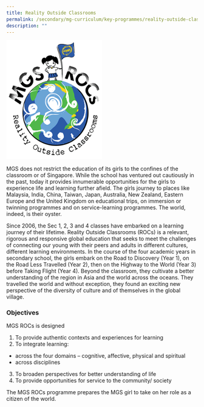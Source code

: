 ```yaml
---
title: Reality Outside Classrooms
permalink: /secondary/mg-curriculum/key-programmes/reality-outside-classrooms/
description: ""
---
```

<img src="/images/mgsrocs-generic-small.png" 
     style="width:50%">
		 
MGS does not restrict the education of its girls to the confines of the classroom or of Singapore. While the school has ventured out cautiously in the past, today it provides innumerable opportunities for the girls to experience life and learning further afield. The girls journey to places like Malaysia, India, China, Taiwan, Japan, Australia, New Zealand, Eastern Europe and the United Kingdom on educational trips, on immersion or twinning programmes and on service-learning programmes. The world, indeed, is their oyster.  

  

Since 2006, the Sec 1, 2, 3 and 4 classes have embarked on a learning journey of their lifetime. Reality Outside Classrooms (ROCs) is a relevant, rigorous and responsive global education that seeks to meet the challenges of connecting our young with their peers and adults in different cultures, different learning environments. In the course of the four academic years in secondary school, the girls embark on the Road to Discovery (Year 1), on the Road Less Travelled (Year 2), then on the Highway to the World (Year 3) before Taking Flight (Year 4). Beyond the classroom, they cultivate a better understanding of the region in Asia and the world across the oceans. They travelled the world and without exception, they found an exciting new perspective of the diversity of culture and of themselves in the global village.

  

### Objectives

MGS ROCs is designed

1.  To provide authentic contexts and experiences for learning
2.  To integrate learning:

*   across the four domains – cognitive, affective, physical and spiritual
*   across disciplines
3.  To broaden perspectives for better understanding of life
4.  To provide opportunities for service to the community/ society

 
The MGS ROCs programme prepares the MGS girl to take on her role as a citizen of the world.
